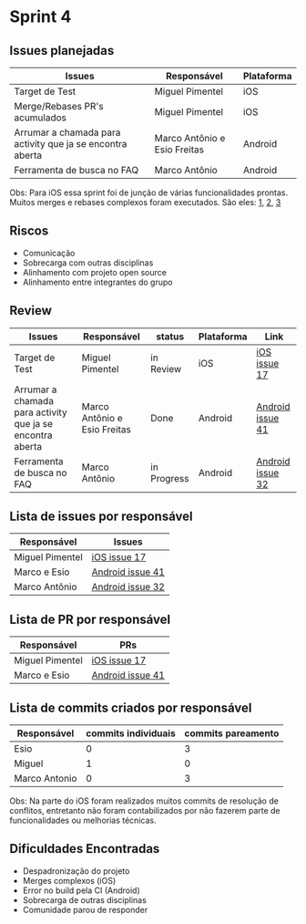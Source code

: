 # Sprint 4

## Issues planejadas

| Issues                                                    | Responsável                  | Plataforma |
| --------------------------------------------------------- | ---------------------------- | ---------- |
| Target de Test                                            | Miguel Pimentel              | iOS        |
| Merge/Rebases PR's acumulados                             | Miguel Pimentel              | iOS        |
| Arrumar a chamada para activity que ja se encontra aberta | Marco Antônio e Esio Freitas | Android    |
| Ferramenta de busca no FAQ                                | Marco Antônio                | Android    |

Obs: Para iOS essa sprint foi de junção de várias funcionalidades prontas. Muitos merges e rebases complexos foram executados. São eles: [1](https://github.com/Escola-em-Casa/ios-escola-em-casa/pull/11), [2](https://github.com/Escola-em-Casa/ios-escola-em-casa/pull/15), [3](https://github.com/Escola-em-Casa/ios-escola-em-casa/pull/9)

## Riscos

- Comunicação
- Sobrecarga com outras disciplinas
- Alinhamento com projeto open source
- Alinhamento entre integrantes do grupo

## Review

| Issues                                                    | Responsável                  | status      | Plataforma | Link                                                                                   |
| --------------------------------------------------------- | ---------------------------- | ----------- | ---------- | -------------------------------------------------------------------------------------- |
| Target de Test                                            | Miguel Pimentel              | in Review   | iOS        | [iOS issue 17](https://github.com/Escola-em-Casa/ios-escola-em-casa/pull/18)           |
| Arrumar a chamada para activity que ja se encontra aberta | Marco Antônio e Esio Freitas | Done        | Android    | [Android issue 41](https://github.com/Escola-em-Casa/android-escola-em-casa/issues/41) |
| Ferramenta de busca no FAQ                                | Marco Antônio                | in Progress | Android    | [Android issue 32](https://github.com/Escola-em-Casa/android-escola-em-casa/issues/32) |

## Lista de issues por responsável

| Responsável     | Issues                                                                                 |
| --------------- | -------------------------------------------------------------------------------------- |
| Miguel Pimentel | [iOS issue 17](https://github.com/Escola-em-Casa/ios-escola-em-casa/pull/18)           |
| Marco e Esio    | [Android issue 41](https://github.com/Escola-em-Casa/android-escola-em-casa/issues/41) |
| Marco Antônio   | [Android issue 32](https://github.com/Escola-em-Casa/android-escola-em-casa/issues/32) |

## Lista de PR por responsável

| Responsável     | PRs                                                                                  |
| --------------- | ------------------------------------------------------------------------------------ |
| Miguel Pimentel | [iOS issue 17](https://github.com/Escola-em-Casa/ios-escola-em-casa/pull/18)         |
| Marco e Esio    | [Android issue 41](https://github.com/Escola-em-Casa/android-escola-em-casa/pull/42) |

## Lista de commits criados por responsável

| Responsável | commits individuais | commits pareamento |
| ----------- | ------------------- | ------------------ |
| Esio        | 0                   | 3                  |
| Miguel      | 1                   | 0                  |
| Marco Antonio| 0                   | 3                  |


Obs: Na parte do iOS foram realizados muitos commits de resolução de conflitos, entretanto não foram contabilizados por não fazerem parte de funcionalidades ou melhorias técnicas.

## Dificuldades Encontradas

- Despadronização do projeto
- Merges complexos (iOS)
- Error no build pela CI (Android)
- Sobrecarga de outras disciplinas
- Comunidade parou de responder
